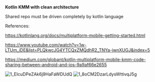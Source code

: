 <b>Kotlin KMM with clean architecture</b>

Shared repo must be driven completely by kotlin language

References: 

https://kotlinlang.org/docs/multiplatform-mobile-getting-started.html

https://www.youtube.com/watch?v=1w-LTUm_iDE&list=PLQkwcJG4YTCQxZMQdhR2_TNYa-jwnXUGJ&index=5

https://medium.com/globant/kotlin-multiplatform-mobile-kmm-code-sharing-between-android-and-ios-9a9af66e2655

![1_EIcuDPeZAk6j9HaFaWDUdQ](https://github.com/prakashzobaze/kmm/assets/140489453/3fa77bd8-6f2c-4980-8fb9-90d03e1b07da)
![1_8oCM2DzarLdysWttivqJ5g](https://github.com/prakashzobaze/kmm/assets/140489453/b9d83be4-e345-4f8a-9044-14730d2cb4f6)
